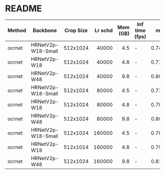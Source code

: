 # README
| Method |      Backbone      | Crop Size | Lr schd | Mem (GB) | Inf time (fps) |  mIoU  | mIoU(multi scale) |                                                                                                                                                                                               download                                                                                                                                                                                               |
|--------|--------------------|-----------|--------:|---------:|----------------|-------:|-------------------|------------------------------------------------------------------------------------------------------------------------------------------------------------------------------------------------------------------------------------------------------------------------------------------------------------------------------------------------------------------------------------------------------|
| ocrnet | HRNetV2p-W18-Small | 512x1024  |   40000 |      4.5 | -              | 0.7430 | -                 | [model](https://open-mmlab.s3.ap-northeast-2.amazonaws.com/mmsegmentation/models/ocrnet/ocrnet_hr18s_512x1024_40k_cityscapes/ocrnet_hr18s_512x1024_40k_cityscapes_20200601_033304-fa2436c2.pth) &#124; [log](https://open-mmlab.s3.ap-northeast-2.amazonaws.com/mmsegmentation/models/ocrnet/ocrnet_hr18s_512x1024_40k_cityscapes/ocrnet_hr18s_512x1024_40k_cityscapes_20200601_033304.log.json)     |
| ocrnet | HRNetV2p-W18       | 512x1024  |   40000 |      4.8 | -              | 0.7772 | -                 | [model](https://open-mmlab.s3.ap-northeast-2.amazonaws.com/mmsegmentation/models/ocrnet/ocrnet_hr18_512x1024_40k_cityscapes/ocrnet_hr18_512x1024_40k_cityscapes_20200601_033320-401c5bdd.pth) &#124; [log](https://open-mmlab.s3.ap-northeast-2.amazonaws.com/mmsegmentation/models/ocrnet/ocrnet_hr18_512x1024_40k_cityscapes/ocrnet_hr18_512x1024_40k_cityscapes_20200601_033320.log.json)         |
| ocrnet | HRNetV2p-W48       | 512x1024  |   40000 |      9.8 | -              | 0.8058 | -                 | [model](https://open-mmlab.s3.ap-northeast-2.amazonaws.com/mmsegmentation/models/ocrnet/ocrnet_hr48_512x1024_40k_cityscapes/ocrnet_hr48_512x1024_40k_cityscapes_20200601_033336-55b32491.pth) &#124; [log](https://open-mmlab.s3.ap-northeast-2.amazonaws.com/mmsegmentation/models/ocrnet/ocrnet_hr48_512x1024_40k_cityscapes/ocrnet_hr48_512x1024_40k_cityscapes_20200601_033336.log.json)         |
| ocrnet | HRNetV2p-W18-Small | 512x1024  |   80000 |      4.5 | -              | 0.7716 | -                 | [model](https://open-mmlab.s3.ap-northeast-2.amazonaws.com/mmsegmentation/models/ocrnet/ocrnet_hr18s_512x1024_80k_cityscapes/ocrnet_hr18s_512x1024_80k_cityscapes_20200601_222735-55979e63.pth) &#124; [log](https://open-mmlab.s3.ap-northeast-2.amazonaws.com/mmsegmentation/models/ocrnet/ocrnet_hr18s_512x1024_80k_cityscapes/ocrnet_hr18s_512x1024_80k_cityscapes_20200601_222735.log.json)     |
| ocrnet | HRNetV2p-W18       | 512x1024  |   80000 |      4.8 | -              | 0.7857 | -                 | [model](https://open-mmlab.s3.ap-northeast-2.amazonaws.com/mmsegmentation/models/ocrnet/ocrnet_hr18_512x1024_80k_cityscapes/ocrnet_hr18_512x1024_80k_cityscapes_20200614_230521-c2e1dd4a.pth) &#124; [log](https://open-mmlab.s3.ap-northeast-2.amazonaws.com/mmsegmentation/models/ocrnet/ocrnet_hr18_512x1024_80k_cityscapes/ocrnet_hr18_512x1024_80k_cityscapes_20200614_230521.log.json)         |
| ocrnet | HRNetV2p-W48       | 512x1024  |   80000 |      9.8 | -              | 0.8070 | -                 | [model](https://open-mmlab.s3.ap-northeast-2.amazonaws.com/mmsegmentation/models/ocrnet/ocrnet_hr48_512x1024_80k_cityscapes/ocrnet_hr48_512x1024_80k_cityscapes_20200601_222752-9076bcdf.pth) &#124; [log](https://open-mmlab.s3.ap-northeast-2.amazonaws.com/mmsegmentation/models/ocrnet/ocrnet_hr48_512x1024_80k_cityscapes/ocrnet_hr48_512x1024_80k_cityscapes_20200601_222752.log.json)         |
| ocrnet | HRNetV2p-W18-Small | 512x1024  |  160000 |      4.5 | -              | 0.7845 | -                 | [model](https://open-mmlab.s3.ap-northeast-2.amazonaws.com/mmsegmentation/models/ocrnet/ocrnet_hr18s_512x1024_160k_cityscapes/ocrnet_hr18s_512x1024_160k_cityscapes_20200602_191005-f4a7af28.pth) &#124; [log](https://open-mmlab.s3.ap-northeast-2.amazonaws.com/mmsegmentation/models/ocrnet/ocrnet_hr18s_512x1024_160k_cityscapes/ocrnet_hr18s_512x1024_160k_cityscapes_20200602_191005.log.json) |
| ocrnet | HRNetV2p-W18       | 512x1024  |  160000 |      4.8 | -              | 0.7947 | -                 | [model](https://open-mmlab.s3.ap-northeast-2.amazonaws.com/mmsegmentation/models/ocrnet/ocrnet_hr18_512x1024_160k_cityscapes/ocrnet_hr18_512x1024_160k_cityscapes_20200602_191001-b9172d0c.pth) &#124; [log](https://open-mmlab.s3.ap-northeast-2.amazonaws.com/mmsegmentation/models/ocrnet/ocrnet_hr18_512x1024_160k_cityscapes/ocrnet_hr18_512x1024_160k_cityscapes_20200602_191001.log.json)     |
| ocrnet | HRNetV2p-W48       | 512x1024  |  160000 |      9.8 | -              | 0.8135 | -                 | [model](https://open-mmlab.s3.ap-northeast-2.amazonaws.com/mmsegmentation/models/ocrnet/ocrnet_hr48_512x1024_160k_cityscapes/ocrnet_hr48_512x1024_160k_cityscapes_20200602_191037-dfbf1b0c.pth) &#124; [log](https://open-mmlab.s3.ap-northeast-2.amazonaws.com/mmsegmentation/models/ocrnet/ocrnet_hr48_512x1024_160k_cityscapes/ocrnet_hr48_512x1024_160k_cityscapes_20200602_191037.log.json)     |
